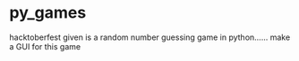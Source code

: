 # py_games
hacktoberfest 
given is a random number guessing game in python...... make a GUI for this game
